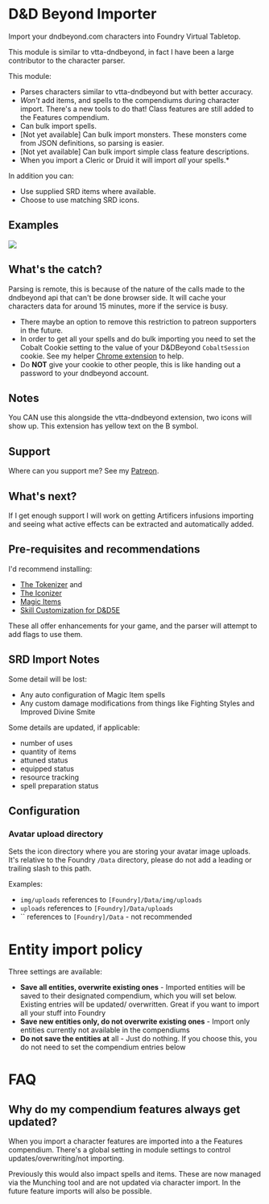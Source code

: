 # D&D Beyond Importer

Import your dndbeyond.com characters into Foundry Virtual Tabletop.

This module is similar to vtta-dndbeyond, in fact I have been a large contributor to the character parser.

This module:
* Parses characters similar to vtta-dndbeyond but with better accuracy.
* _Won't_ add items, and spells to the compendiums during character import. There's a new tools to do that! Class features are still added to the Features compendium.
* Can bulk import spells.
* [Not yet available] Can bulk import monsters. These monsters come from JSON definitions, so parsing is easier.
* [Not yet available] Can bulk import simple class feature descriptions.
* When you import a Cleric or Druid it will import _all_ your spells.*

In addition you can:

- Use supplied SRD items where available.
- Choose to use matching SRD icons.

## Examples

![](./docs/bulk-spell-import.gif)

## What's the catch?

Parsing is remote, this is because of the nature of the calls made to the dndbeyond api that can't be done browser side. It will cache your characters data for around 15 minutes, more if the service is busy.
- There maybe an option to remove this restriction to patreon supporters in the future.
- In order to get all your spells and do bulk importing you need to set the Cobalt Cookie setting to the value of your D&DBeyond `CobaltSession` cookie. See my helper [Chrome extension](https://github.com/mrprimate/ddb-importer-chrome) to help.
- Do **NOT** give your cookie to other people, this is like handing out a password to your dndbeyond account.

## Notes

You CAN use this alongside the vtta-dndbeyond extension, two icons will show up. This extension has yellow text on the B symbol.

## Support

Where can you support me? See my [Patreon](https://patreon.com/mrprimate).

## What's next?

If I get enough support I will work on getting Artificers infusions importing and seeing what active effects can be extracted and automatically added.

## Pre-requisites and recommendations

I'd recommend installing:

- [The Tokenizer](https://www.vttassets.com/asset/vtta-tokenizer) and
- [The Iconizer](https://www.vttassets.com/asset/vtta-iconizer)
- [Magic Items](https://foundryvtt.com/packages/magicitems/)
- [Skill Customization for D&D5E](https://foundryvtt.com/packages/skill-customization-5e/)

These all offer enhancements for your game, and the parser will attempt to add flags to use them.

## SRD Import Notes

Some detail will be lost:

* Any auto configuration of Magic Item spells
* Any custom damage modifications from things like Fighting Styles and Improved Divine Smite

Some details are updated, if applicable:

* number of uses
* quantity of items
* attuned status
* equipped status
* resource tracking
* spell preparation status


## Configuration

### Avatar upload directory

Sets the icon directory where you are storing your avatar image uploads. It's relative to the Foundry `/Data` directory, please do not add a leading or trailing slash to this path.

Examples:

- `img/uploads` references to `[Foundry]/Data/img/uploads`
- `uploads` references to `[Foundry]/Data/uploads`
- `` references to `[Foundry]/Data` - not recommended

# Entity import policy

Three settings are available:

- **Save all entities, overwrite existing ones** - Imported entities will be saved to their designated compendium, which you will set below. Existing entries will be updated/ overwritten. Great if you want to import all your stuff into Foundry
- **Save new entities only, do not overwrite existing ones** - Import only entities currently not available in the compendiums
- **Do not save the entities at** all - Just do nothing. If you choose this, you do not need to set the compendium entries below



# FAQ

## Why do my compendium features always get updated?

When you import a character features are imported into a the Features compendium.
There's a global setting in module settings to control updates/overwriting/not importing.

Previously this would also impact spells and items.
These are now managed via the Munching tool and are not updated via character import.
In the future feature imports will also be possible.


